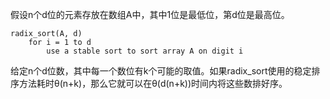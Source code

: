 假设n个d位的元素存放在数组A中，其中1位是最低位，第d位是最高位。

```
radix_sort(A, d)
    for i = 1 to d
        use a stable sort to sort array A on digit i
```

给定n个d位数，其中每一个数位有k个可能的取值。如果radix_sort使用的稳定排序方法耗时θ(n+k)，那么它就可以在θ(d(n+k))时间内将这些数排好序。
